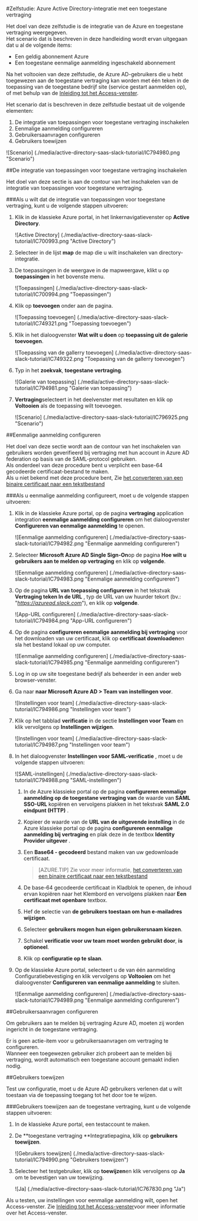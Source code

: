 <properties 
    pageTitle="Zelfstudie: Azure Active Directory-integratie met een toegestane vertraging | Microsoft Azure" 
    description="Meer informatie over het toegestane vertraging met Azure Active Directory gebruiken voor het inschakelen van eenmalige aanmelding, geautomatiseerde provisioning en meer!" 
    services="active-directory" 
    authors="jeevansd"  
    documentationCenter="na" 
    manager="femila"/>
<tags 
    ms.service="active-directory" 
    ms.devlang="na" 
    ms.topic="article" 
    ms.tgt_pltfrm="na" 
    ms.workload="identity" 
    ms.date="09/19/2016" 
    ms.author="jeedes" />

#<a name="tutorial-azure-active-directory-integration-with-slack"></a>Zelfstudie: Azure Active Directory-integratie met een toegestane vertraging
  
Het doel van deze zelfstudie is de integratie van de Azure en toegestane vertraging weergegeven.  
Het scenario dat is beschreven in deze handleiding wordt ervan uitgegaan dat u al de volgende items:

-   Een geldig abonnement Azure
-   Een toegestane eenmalige aanmelding ingeschakeld abonnement
  
Na het voltooien van deze zelfstudie, de Azure AD-gebruikers die u hebt toegewezen aan de toegestane vertraging kan worden met één teken in de toepassing van de toegestane bedrijf site (service gestart aanmelden op), of met behulp van de [Inleiding tot het Access-venster](active-directory-saas-access-panel-introduction.md).
  
Het scenario dat is beschreven in deze zelfstudie bestaat uit de volgende elementen:

1.  De integratie van toepassingen voor toegestane vertraging inschakelen
2.  Eenmalige aanmelding configureren
3.  Gebruikersaanvragen configureren
4.  Gebruikers toewijzen

![Scenario] (./media/active-directory-saas-slack-tutorial/IC794980.png "Scenario")

##<a name="enabling-the-application-integration-for-slack"></a>De integratie van toepassingen voor toegestane vertraging inschakelen
  
Het doel van deze sectie is aan de contour van het inschakelen van de integratie van toepassingen voor toegestane vertraging.

###<a name="to-enable-the-application-integration-for-slack-perform-the-following-steps"></a>Als u wilt dat de integratie van toepassingen voor toegestane vertraging, kunt u de volgende stappen uitvoeren:

1.  Klik in de klassieke Azure portal, in het linkernavigatievenster op **Active Directory**.

    ![Active Directory] (./media/active-directory-saas-slack-tutorial/IC700993.png "Active Directory")

2.  Selecteer in de lijst **map** de map die u wilt inschakelen van directory-integratie.

3.  De toepassingen in de weergave in de mapweergave, klikt u op **toepassingen** in het bovenste menu.

    ![Toepassingen] (./media/active-directory-saas-slack-tutorial/IC700994.png "Toepassingen")

4.  Klik op **toevoegen** onder aan de pagina.

    ![Toepassing toevoegen] (./media/active-directory-saas-slack-tutorial/IC749321.png "Toepassing toevoegen")

5.  Klik in het dialoogvenster **Wat wilt u doen** op **toepassing uit de galerie toevoegen**.

    ![Toepassing van de gallerry toevoegen] (./media/active-directory-saas-slack-tutorial/IC749322.png "Toepassing van de gallerry toevoegen")

6.  Typ in het **zoekvak**, **toegestane vertraging**.

    ![Galerie van toepassing] (./media/active-directory-saas-slack-tutorial/IC794981.png "Galerie van toepassing")

7.  **Vertraging**selecteert in het deelvenster met resultaten en klik op **Voltooien** als de toepassing wilt toevoegen.

    ![Scenario] (./media/active-directory-saas-slack-tutorial/IC796925.png "Scenario")

##<a name="configuring-single-sign-on"></a>Eenmalige aanmelding configureren
  
Het doel van deze sectie wordt aan de contour van het inschakelen van gebruikers worden geverifieerd bij vertraging met hun account in Azure AD federation op basis van de SAML-protocol gebruiken.  
Als onderdeel van deze procedure bent u verplicht een base-64 gecodeerde certificaat-bestand te maken.  
Als u niet bekend met deze procedure bent, Zie [het converteren van een binaire certificaat naar een tekstbestand](http://youtu.be/PlgrzUZ-Y1o)

###<a name="to-configure-single-sign-on-perform-the-following-steps"></a>Als u eenmalige aanmelding configureert, moet u de volgende stappen uitvoeren:

1.  Klik in de klassieke Azure portal, op de pagina **vertraging** application integration **eenmalige aanmelding configureren** om het dialoogvenster **Configureren van eenmalige aanmelding** te openen.

    ![Eenmalige aanmelding configureren] (./media/active-directory-saas-slack-tutorial/IC794982.png "Eenmalige aanmelding configureren")

2.  Selecteer **Microsoft Azure AD Single Sign-On**op de pagina **Hoe wilt u gebruikers aan te melden op vertraging** en klik op **volgende**.

    ![Eenmalige aanmelding configureren] (./media/active-directory-saas-slack-tutorial/IC794983.png "Eenmalige aanmelding configureren")

3.  Op de pagina **URL van toepassing configureren** in het tekstvak **Vertraging teken In de URL** , typ de URL van uw huurder tekort (bv.: "*https://azuread.slack.com*"), en klik op **volgende**.

    ![App-URL configureren] (./media/active-directory-saas-slack-tutorial/IC794984.png "App-URL configureren")

4.  Op de pagina **configureren eenmalige aanmelding bij vertraging** voor het downloaden van uw certificaat, klik op **certificaat downloaden**en sla het bestand lokaal op uw computer.

    ![Eenmalige aanmelding configureren] (./media/active-directory-saas-slack-tutorial/IC794985.png "Eenmalige aanmelding configureren")

5.  Log in op uw site toegestane bedrijf als beheerder in een ander web browser-venster.

6.  Ga naar **naar Microsoft Azure AD \> Team van instellingen voor**.

    ![Instellingen voor team] (./media/active-directory-saas-slack-tutorial/IC794986.png "Instellingen voor team")

7.  Klik op het tabblad **verificatie** in de sectie **Instellingen voor Team** en klik vervolgens op **Instellingen wijzigen**.

    ![Instellingen voor team] (./media/active-directory-saas-slack-tutorial/IC794987.png "Instellingen voor team")

8.  In het dialoogvenster **Instellingen voor SAML-verificatie** , moet u de volgende stappen uitvoeren:

    ![SAML-instellingen] (./media/active-directory-saas-slack-tutorial/IC794988.png "SAML-instellingen")

    1.  In de Azure klassieke portal op de pagina **configureren eenmalige aanmelding op de toegestane vertraging van** de waarde van **SAML SSO-URL** kopiëren en vervolgens plakken in het tekstvak **SAML 2.0 eindpunt (HTTP)** .
    2.  Kopieer de waarde van de **URL van de uitgevende instelling** in de Azure klassieke portal op de pagina **configureren eenmalige aanmelding bij vertraging** en plak deze in de textbox **Identity Provider uitgever** .
    3.  Een **Base64 - gecodeerd** bestand maken van uw gedownloade certificaat.
    
        >[AZURE.TIP] Zie voor meer informatie, [het converteren van een binaire certificaat naar een tekstbestand](http://youtu.be/PlgrzUZ-Y1o)

    4.  De base-64 gecodeerde certificaat in Kladblok te openen, de inhoud ervan kopiëren naar het Klembord en vervolgens plakken naar **Een certificaat met openbare** textbox.
    5.  Hef de selectie van **de gebruikers toestaan om hun e-mailadres wijzigen**.
    6.  Selecteer **gebruikers mogen hun eigen gebruikersnaam kiezen**.
    7.  Schakel **verificatie voor uw team moet worden gebruikt door**, **is optioneel**.
    8.  Klik op **configuratie op te slaan**.

9.  Op de klassieke Azure portal, selecteert u de van één aanmelding Configuratiebevestiging en klik vervolgens op **Voltooien** om het dialoogvenster **Configureren van eenmalige aanmelding** te sluiten.

    ![Eenmalige aanmelding configureren] (./media/active-directory-saas-slack-tutorial/IC794989.png "Eenmalige aanmelding configureren")

##<a name="configuring-user-provisioning"></a>Gebruikersaanvragen configureren
  
Om gebruikers aan te melden bij vertraging Azure AD, moeten zij worden ingericht in de toegestane vertraging.
  
Er is geen actie-item voor u gebruikersaanvragen om vertraging te configureren.  
Wanneer een toegewezen gebruiker zich probeert aan te melden bij vertraging, wordt automatisch een toegestane account gemaakt indien nodig.

##<a name="assigning-users"></a>Gebruikers toewijzen
  
Test uw configuratie, moet u de Azure AD gebruikers verlenen dat u wilt toestaan via de toepassing toegang tot het door toe te wijzen.

###<a name="to-assign-users-to-slack-perform-the-following-steps"></a>Gebruikers toewijzen aan de toegestane vertraging, kunt u de volgende stappen uitvoeren:

1.  In de klassieke Azure portal, een testaccount te maken.

2.  De **toegestane vertraging **Integratiepagina, klik op **gebruikers toewijzen**.

    ![Gebruikers toewijzen] (./media/active-directory-saas-slack-tutorial/IC794990.png "Gebruikers toewijzen")

3.  Selecteer het testgebruiker, klik op **toewijzen**en klik vervolgens op **Ja** om te bevestigen van uw toewijzing.

    ![Ja] (./media/active-directory-saas-slack-tutorial/IC767830.png "Ja")
  
Als u testen, uw instellingen voor eenmalige aanmelding wilt, open het Access-venster. Zie [Inleiding tot het Access-venster](active-directory-saas-access-panel-introduction.md)voor meer informatie over het Access-venster.